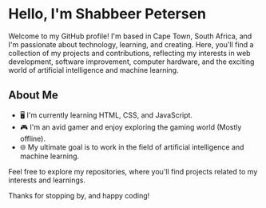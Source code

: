 # Hello, I'm Shabbeer Petersen

Welcome to my GitHub profile! I'm based in Cape Town, South Africa, and I'm passionate about technology, learning, and creating. Here, you'll find a collection of my projects and contributions, reflecting my interests in web development, software improvement, computer hardware, and the exciting world of artificial intelligence and machine learning.

## About Me

- 🖥️ I'm currently learning HTML, CSS, and JavaScript.
- 🎮 I'm an avid gamer and enjoy exploring the gaming world (Mostly offline).
- 🌐 My ultimate goal is to work in the field of artificial intelligence and machine learning.

Feel free to explore my repositories, where you'll find projects related to my interests and learnings.

Thanks for stopping by, and happy coding!
